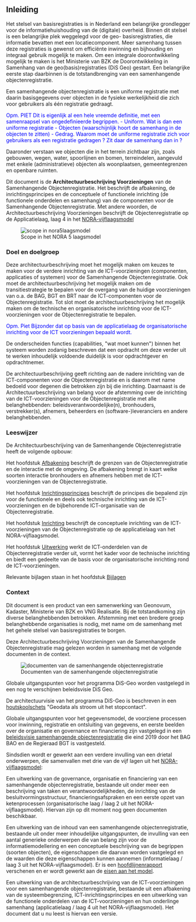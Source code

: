 ## Inleiding

Het stelsel van basisregistraties is in Nederland een belangrijke grondlegger voor de informatiehuishouding van de (digitale) overheid. Binnen dit stelsel is een belangrijke plek weggelegd voor de geo- basisregistraties, die informatie bevatten met een locatiecomponent. Meer samenhang tussen deze registraties is gewenst om efficiënte inwinning en bijhouding en integraal gebruik mogelijk te maken. Om een integrale doorontwikkeling mogelijk te maken is het Ministerie van BZK de Doorontwikkeling in Samenhang van de geo(basis)registraties (DiS Geo) gestart. Een belangrijke eerste stap daarbinnen is de totstandbrenging van een samenhangende objectenregistratie.

Een samenhangende objectenregistratie is een uniforme registratie met daarin basisgegevens over objecten in de fysieke werkelijkheid die zich voor gebruikers als één registratie gedraagt.

<p style="color:blue">
Opm. PIET Dit is eigenlijk al een hele vreemde definitie, met een samenraapsel van ongedefinieerde begrippen.
-	Uniform. Wat is dan een uniforme registratie 
-	Objecten (waarschijnlijk hoort de samenhang in de objecten te zitten)
-	Gedrag. Waarom moet de uniforme registratie zich voor gebruikers als een registratie gedragen ? Zit daar de samenhang dan in ?
</p>

Daaronder verstaan we objecten die in het terrein zichtbaar zijn, zoals gebouwen, wegen, water, spoorlijnen en bomen, terreindelen, aangevuld met enkele (administratieve) objecten als woonplaatsen, gemeentegrenzen en openbare ruimten.

Dit document is de **Architectuurbeschrijving Voorzieningen** van de Samenhangende Objectenregistratie. Het beschrijft de afbakening, de inrichtingsprincipes en de conceptuele of functionele inrichting (de functionele onderdelen en samenhang) van de componenten voor de Samenhangende Objectenregistratie. Met andere woorden, de Architectuurbeschrijving Voorzieningen beschrijft de Objectenregistratie op de Applicatielaag, laag 4 in het [NORA-vijflaagsmodel](https://www.noraonline.nl/wiki/Vijflaagsmodel)

<figure id="scope in nora5laagsmodel">
    <img src="media/scope-in-nora5laagsmodel.png" alt="scope in nora5laagsmodel">
    <figcaption>Scope in het NORA 5 laagsmodel</figcaption>
</figure>

### Doel en doelgroep

Deze architectuurbeschrijving moet het mogelijk maken om  keuzes te maken voor de verdere inrichting van de ICT-voorzieningen (componenten, applicaties of systemen) voor de Samenhangende Objectenregistratie. Ook moet de architectuurbeschrijving het mogelijk maken om de transitiestrategie te bepalen voor de overgang van de huidige voorzieningen van o.a. de BAG, BGT en BRT naar de ICT-componenten voor de Objectenregistratie. Tot slot moet de architectuurbeschrijving het mogelijk maken om de technische en organisatorische inrichting voor de ICT-voorzieningen voor de Objectenregistratie te bepalen. 

<p style="color:blue">
Opm. Piet Bijzonder dat op basis van de applicatielaag de organisatorische inrichting voor de ICT voorzieningen bepaald wordt.
</p>

De onderscheiden functies (capabilities, "wat moet kunnen") binnen het systeem worden zodanig beschreven dat een opdracht om deze verder uit te werken inhoudelijk voldoende duidelijk is voor opdrachtgever en opdrachtnemer.

De architectuurbeschrijving geeft richting aan de nadere inrichting van de ICT-componenten voor de Objectenregistratie en is daarom met name bedoeld voor degenen die betrokken zijn bij die inrichting. Daarnaast is de Architectuurbeschrijving van belang voor de afstemming over de inrichting van de ICT-voorzieningen voor de Objectenregistratie met alle belanghebbenden: beleidsverantwoordelijke(n), bronhouders, verstrekker(s), afnemers, beheerders en (software-)leveranciers en andere belanghebbenden.

### Leeswijzer

De Architectuurbeschrijving van de Samenhangende Objectenregistratie heeft de volgende opbouw:

Het hoofdstuk [Afbakening](#afbakening) beschrijft de grenzen van de Objectenregistratie en de interactie met de omgeving. De afbakening brengt in kaart welke soorten interactie bronhouders en afnemers hebben met de ICT-voorzieningen van de Objectenregistratie.

Het hoofdstuk [Inrichtingsprincipes](#inrichtingsprincipes) beschrijft de principes die bepalend zijn voor de functionele en deels ook technische inrichting van de ICT-voorzieningen en de bijbehorende ICT-organisatie van de Objectenregistratie.  

Het hoofdstuk [Inrichting](#inrichting) beschrijft de conceptuele inrichting van de ICT-voorzieningen van de Objectenregistratie op de applicatielaag van het NORA-vijflaagsmodel.

Het hoofdstuk [Uitwerking](#uitwerking) werkt de ICT-onderdelen van de Objectenregistratie verder uit, vormt het kader voor de technische inrichting en biedt een gedeelte van de basis voor de organisatorische inrichting rond de ICT-voorzieningen.

Relevante bijlagen staan in het hoofdstuk [Bijlagen](#bijlage-principes)

### Context

Dit document is een product van een samenwerking van Geonovum, Kadaster, Ministerie van BZK en VNG Realisatie. Bij de totstandkoming zijn diverse belanghebbenden betrokken. Afstemming met een bredere groep belanghebbende organisaties is nodig, met name om de samenhang met het gehele stelsel van basisregistraties te borgen. 

Deze Architectuurbeschrijving Voorzieningen van de Samenhangende Objectenregistratie mag gelezen worden in samenhang met de volgende  documenten in de context. 

<figure id="documentenstructuur">
    <img src="media/documentenstructuur.png" alt="documenten van de samenhangende objectenregistratie">
    <figcaption>Documenten van de samenhangende objectenregistratie</figcaption>
</figure>

Globale uitgangspunten voor het programma DiS-Geo worden vastgelegd in een nog te verschijnen beleidsvisie DiS Geo.

De architectuurvisie van het programma DiS-Geo is beschreven in een [houtskoolschets](https://www.geobasisregistraties.nl/documenten/publicatie/2020/07/16/houtskoolschets-architectuurvisie-dis-geo) "Geodata als stroom uit het stopcontact".

Globale uitgangspunten voor het gegevensmodel, de voorziene processen voor inwinning, registratie en ontsluiting van gegevens, en eerste beelden over de organisatie en governance en financiering zijn vastgelegd in een [beleidsvisie samenhangende objectenregistratie](https://www.geobasisregistraties.nl/documenten/beleidsnota/2019/11/29/beleidsvisie-samenhangende-objectenregistratie) die eind 2019 door het BAG BAO en de Regieraad BGT is vastgesteld.

Sindsdien wordt er gewerkt aan een verdere invulling van een drietal onderwerpen, die samenvallen met drie van de vijf lagen uit het [NORA-vijflaagsmodel](#nora5laagsmodel):

Een uitwerking van de governance, organisatie en financiering van een samenhangende objectenregistratie, bestaande uit onder meer een beschrijving van taken en verantwoordelijkheden, de inrichting van de besluitvormingsstructuur, financieringsafspraken en een eerste opzet van ketenprocessen (organisatorische laag / laag 2 uit het NORA-vijflaagsmodel). Hiervan zijn op dit moment nog geen documenten beschikbaar.

Een uitwerking van de inhoud van een samenhangende objectenregistratie, bestaande uit onder meer inhoudelijke uitgangspunten, de invulling van een aantal generieke onderwerpen die van belang zijn voor de informatiemodellering en een conceptuele beschrijving van de begrippen (soorten objecten), de eigenschappen die daarvan worden vastgelegd en de waarden die deze eigenschappen kunnen aannemen (informatielaag / laag 3 uit het NORA-vijflaagsmodel). Er is een [hoofdlijnenrapport](https://docs.geostandaarden.nl/disgeo/hiso/) verschenen en er wordt gewerkt aan de [eisen aan het model](https://docs.geostandaarden.nl/disgeo/emso/). 

Een uitwerking van de architectuurbeschrijving van de ICT-voorzieningen voor een samenhangende objectenregistratie, bestaande uit een afbakening van de systeembegrenzing, ICT-inrichtingsprincipes en een uitwerking van de functionele onderdelen van de ICT-voorzieningen en hun onderlinge samenhang (applicatielaag / laag 4 uit het NORA-vijflaagsmodel). Het document dat u nu leest is hiervan een versie.

